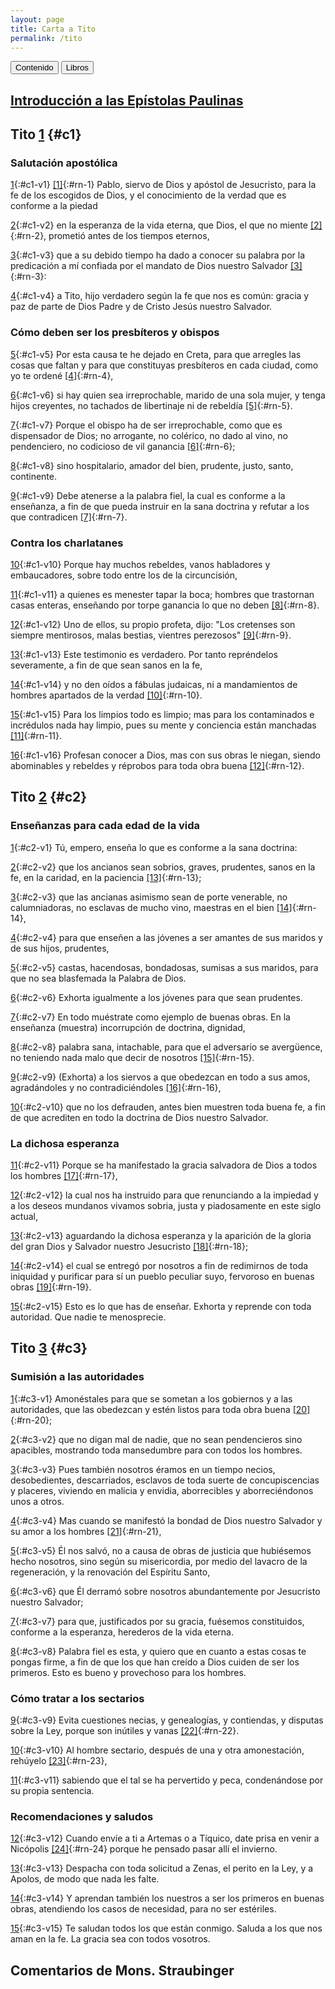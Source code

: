 ```yaml
---
layout: page
title: Carta a Tito
permalink: /tito
---
```


<div class="navigation">
   <input type="button" popovertarget="toc" value="Contenido">
   <input type="button" popovertarget="books" value="Libros">
</div>

<div id="books" markdown="1" popover>

   {% include book-list.md %}
</div>

<div id="toc" markdown="1" popover>

   - Tabla de contenido
   {:toc}
</div>

## [Introducción a las Epístolas Paulinas](epistolas-paulinas)

## Tito [1](#c1) {#c1}

### Salutación apostólica

[1](#c1-v1){:#c1-v1} [[1]](#n-1){:#rn-1} Pablo, siervo de Dios y apóstol de Jesucristo, para la fe de los escogidos de Dios, y el conocimiento de la verdad que es conforme a la piedad

[2](#c1-v2){:#c1-v2} en la esperanza de la vida eterna, que Dios, el que no miente [[2]](#n-2){:#rn-2}, prometió antes de los tiempos eternos,

[3](#c1-v3){:#c1-v3} que a su debido tiempo ha dado a conocer su palabra por la predicación a mí confiada por el mandato de Dios nuestro Salvador [[3]](#n-3){:#rn-3}:

[4](#c1-v4){:#c1-v4} a Tito, hijo verdadero según la fe que nos es común: gracia y paz de parte de Dios Padre y de Cristo Jesús nuestro Salvador.

### Cómo deben ser los presbíteros y obispos

[5](#c1-v5){:#c1-v5} Por esta causa te he dejado en Creta, para que arregles las cosas que faltan y para que constituyas presbíteros en cada ciudad, como yo te ordené [[4]](#n-4){:#rn-4},

[6](#c1-v6){:#c1-v6} si hay quien sea irreprochable, marido de una sola mujer, y tenga hijos creyentes, no tachados de libertinaje ni de rebeldía [[5]](#n-5){:#rn-5}.

[7](#c1-v7){:#c1-v7} Porque el obispo ha de ser irreprochable, como que es dispensador de Dios; no arrogante, no colérico, no dado al vino, no pendenciero, no codicioso de vil ganancia [[6]](#n-6){:#rn-6};

[8](#c1-v8){:#c1-v8} sino hospitalario, amador del bien, prudente, justo, santo, continente.

[9](#c1-v9){:#c1-v9} Debe atenerse a la palabra fiel, la cual es conforme a la enseñanza, a fin de que pueda instruir en la sana doctrina y refutar a los que contradicen [[7]](#n-7){:#rn-7}.

### Contra los charlatanes

[10](#c1-v10){:#c1-v10} Porque hay muchos rebeldes, vanos habladores y embaucadores, sobre todo entre los de la circuncisión,

[11](#c1-v11){:#c1-v11} a quienes es menester tapar la boca; hombres que trastornan casas enteras, enseñando por torpe ganancia lo que no deben [[8]](#n-8){:#rn-8}.

[12](#c1-v12){:#c1-v12} Uno de ellos, su propio profeta, dijo: "Los cretenses son siempre mentirosos, malas bestias, vientres perezosos" [[9]](#n-9){:#rn-9}.

[13](#c1-v13){:#c1-v13} Este testimonio es verdadero. Por tanto repréndelos severamente, a fin de que sean sanos en la fe,

[14](#c1-v14){:#c1-v14} y no den oídos a fábulas judaicas, ni a mandamientos de hombres apartados de la verdad [[10]](#n-10){:#rn-10}.

[15](#c1-v15){:#c1-v15} Para los limpios todo es limpio; mas para los contaminados e incrédulos nada hay limpio, pues su mente y conciencia están manchadas [[11]](#n-11){:#rn-11}.

[16](#c1-v16){:#c1-v16} Profesan conocer a Dios, mas con sus obras le niegan, siendo abominables y rebeldes y réprobos para toda obra buena [[12]](#n-12){:#rn-12}.

## Tito [2](#c2) {#c2}

### Enseñanzas para cada edad de la vida

[1](#c2-v1){:#c2-v1} Tú, empero, enseña lo que es conforme a la sana doctrina:

[2](#c2-v2){:#c2-v2} que los ancianos sean sobrios, graves, prudentes, sanos en la fe, en la caridad, en la paciencia [[13]](#n-13){:#rn-13};

[3](#c2-v3){:#c2-v3} que las ancianas asimismo sean de porte venerable, no calumniadoras, no esclavas de mucho vino, maestras en el bien [[14]](#n-14){:#rn-14},

[4](#c2-v4){:#c2-v4} para que enseñen a las jóvenes a ser amantes de sus maridos y de sus hijos, prudentes,

[5](#c2-v5){:#c2-v5} castas, hacendosas, bondadosas, sumisas a sus maridos, para que no sea blasfemada la Palabra de Dios.

[6](#c2-v6){:#c2-v6} Exhorta igualmente a los jóvenes para que sean prudentes.

[7](#c2-v7){:#c2-v7} En todo muéstrate como ejemplo de buenas obras. En la enseñanza (muestra) incorrupción de doctrina, dignidad,

[8](#c2-v8){:#c2-v8} palabra sana, intachable, para que el adversario se avergüence, no teniendo nada malo que decir de nosotros [[15]](#n-15){:#rn-15}.

[9](#c2-v9){:#c2-v9} (Exhorta) a los siervos a que obedezcan en todo a sus amos, agradándoles y no contradiciéndoles [[16]](#n-16){:#rn-16},

[10](#c2-v10){:#c2-v10} que no los defrauden, antes bien muestren toda buena fe, a fin de que acrediten en todo la doctrina de Dios nuestro Salvador.

### La dichosa esperanza

[11](#c2-v11){:#c2-v11} Porque se ha manifestado la gracia salvadora de Dios a todos los hombres [[17]](#n-17){:#rn-17},

[12](#c2-v12){:#c2-v12} la cual nos ha instruido para que renunciando a la impiedad y a los deseos mundanos vivamos sobria, justa y piadosamente en este siglo actual,

[13](#c2-v13){:#c2-v13} aguardando la dichosa esperanza y la aparición de la gloria del gran Dios y Salvador nuestro Jesucristo [[18]](#n-18){:#rn-18};

[14](#c2-v14){:#c2-v14} el cual se entregó por nosotros a fin de redimirnos de toda iniquidad y purificar para sí un pueblo peculiar suyo, fervoroso en buenas obras [[19]](#n-19){:#rn-19}.

[15](#c2-v15){:#c2-v15} Esto es lo que has de enseñar. Exhorta y reprende con toda autoridad. Que nadie te menosprecie.

## Tito [3](#c3) {#c3}

### Sumisión a las autoridades

[1](#c3-v1){:#c3-v1} Amonéstales para que se sometan a los gobiernos y a las autoridades, que las obedezcan y estén listos para toda obra buena [[20]](#n-20){:#rn-20};

[2](#c3-v2){:#c3-v2} que no digan mal de nadie, que no sean pendencieros sino apacibles, mostrando toda mansedumbre para con todos los hombres.

[3](#c3-v3){:#c3-v3} Pues también nosotros éramos en un tiempo necios, desobedientes, descarriados, esclavos de toda suerte de concupiscencias y placeres, viviendo en malicia y envidia, aborrecibles y aborreciéndonos unos a otros.

[4](#c3-v4){:#c3-v4} Mas cuando se manifestó la bondad de Dios nuestro Salvador y su amor a los hombres [[21]](#n-21){:#rn-21},

[5](#c3-v5){:#c3-v5} Él nos salvó, no a causa de obras de justicia que hubiésemos hecho nosotros, sino según su misericordia, por medio del lavacro de la regeneración, y la renovación del Espíritu Santo,

[6](#c3-v6){:#c3-v6} que Él derramó sobre nosotros abundantemente por Jesucristo nuestro Salvador;

[7](#c3-v7){:#c3-v7} para que, justificados por su gracia, fuésemos constituidos, conforme a la esperanza, herederos de la vida eterna.

[8](#c3-v8){:#c3-v8} Palabra fiel es esta, y quiero que en cuanto a estas cosas te pongas firme, a fin de que los que han creído a Dios cuiden de ser los primeros. Esto es bueno y provechoso para los hombres.

### Cómo tratar a los sectarios

[9](#c3-v9){:#c3-v9} Evita cuestiones necias, y genealogías, y contiendas, y disputas sobre la Ley, porque son inútiles y vanas [[22]](#n-22){:#rn-22}.

[10](#c3-v10){:#c3-v10} Al hombre sectario, después de una y otra amonestación, rehúyelo [[23]](#n-23){:#rn-23},

[11](#c3-v11){:#c3-v11} sabiendo que el tal se ha pervertido y peca, condenándose por su propia sentencia.

### Recomendaciones y saludos

[12](#c3-v12){:#c3-v12} Cuando envíe a ti a Artemas o a Tíquico, date prisa en venir a Nicópolis [[24]](#n-24){:#rn-24} porque he pensado pasar allí el invierno.

[13](#c3-v13){:#c3-v13} Despacha con toda solicitud a Zenas, el perito en la Ley, y a Apolos, de modo que nada les falte.

[14](#c3-v14){:#c3-v14} Y aprendan también los nuestros a ser los primeros en buenas obras, atendiendo los casos de necesidad, para no ser estériles.

[15](#c3-v15){:#c3-v15} Te saludan todos los que están conmigo. Saluda a los que nos aman en la fe. La gracia sea con todos vosotros.

## Comentarios de Mons. Straubinger

<!--Total de referencias: 24-->
<!--Rango original de referencias: 12370 - 12393-->

